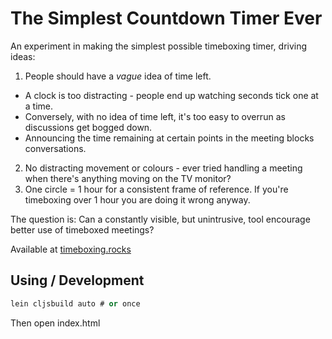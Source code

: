 # The Simplest Countdown Timer Ever

An experiment in making the simplest possible timeboxing timer, driving ideas:

1. People should have a *vague* idea of time left.
  * A clock is too distracting - people end up watching seconds tick one at a
    time.
  * Conversely, with no idea of time left, it's too easy to overrun as
    discussions get bogged down.
  * Announcing the time remaining at certain points in the meeting blocks
    conversations.
2. No distracting movement or colours - ever tried handling a meeting when
   there's anything moving on the TV monitor?
3. One circle = 1 hour for a consistent frame of reference. If you're
   timeboxing over 1 hour you are doing it wrong anyway.

The question is: Can a constantly visible, but unintrusive, tool encourage
better use of timeboxed meetings?

Available at [timeboxing.rocks](http://timeboxing.rocks)

## Using / Development

```clojure
lein cljsbuild auto # or once
```

Then open index.html

